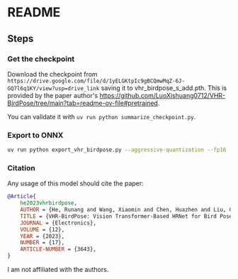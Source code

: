 # README

## Steps

### Get the checkpoint
Download the checkpoint from `https://drive.google.com/file/d/1yELGKtpIc9gBCQmwMqZ-6J-GQ7l6q1KY/view?usp=drive_link` saving it to vhr_birdpose_s_add.pth. This is provided by the paper author's https://github.com/LuoXishuang0712/VHR-BirdPose/tree/main?tab=readme-ov-file#pretrained.

You can validate it with `uv run python summarize_checkpoint.py`.

### Export to ONNX
```sh
uv run python export_vhr_birdpose.py --aggressive-quantization --fp16
```

### Citation
Any usage of this model should cite the paper:
```bibtex
@Article{
    he2023vhrbirdpose,
    AUTHOR = {He, Runang and Wang, Xiaomin and Chen, Huazhen and Liu, Chang},
    TITLE = {VHR-BirdPose: Vision Transformer-Based HRNet for Bird Pose Estimation with Attention Mechanism},
    JOURNAL = {Electronics},
    VOLUME = {12},
    YEAR = {2023},
    NUMBER = {17},
    ARTICLE-NUMBER = {3643},
}
```
I am not affiliated with the authors.
